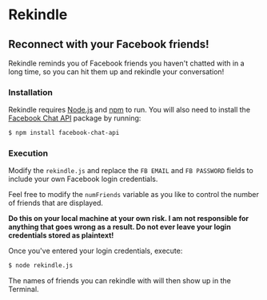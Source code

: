# Rekindle

## Reconnect with your Facebook friends!

Rekindle reminds you of Facebook friends you haven't chatted with in a long time, so you can hit them up and rekindle your conversation! 

### Installation 

Rekindle requires [Node.js](https://nodejs.org/) and [npm](https://www.npmjs.com/) to run.
You will also need to install the [Facebook Chat API]('https://www.npmjs.com/package/facebook-chat-api') package by running:

```sh
$ npm install facebook-chat-api
```

### Execution

Modify the `rekindle.js` and replace the `FB EMAIL` and `FB PASSWORD` fields to include your own Facebook login credentials. 

Feel free to modify the `numFriends` variable as you like to control the number of friends that are displayed. 

**Do this on your local machine at your own risk. I am not responsible for anything that goes wrong as a result. Do not ever leave your login credentials stored as plaintext!**

Once you've entered your login credentials, execute: 

```sh
$ node rekindle.js
```

The names of friends you can rekindle with will then show up in the Terminal. 
